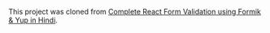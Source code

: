 
This project was cloned from [Complete React Form Validation using Formik & Yup in Hindi](https://www.youtube.com/watch?v=0S-pyTJ2ZvU).

